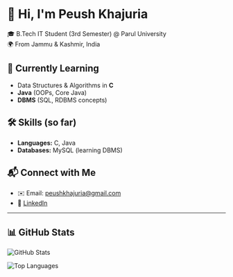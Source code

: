 # 👋 Hi, I'm Peush Khajuria  

🎓 B.Tech IT Student (3rd Semester) @ Parul University  
🌍 From Jammu & Kashmir, India  

## 🚀 Currently Learning
- Data Structures & Algorithms in **C**
- **Java** (OOPs, Core Java)
- **DBMS** (SQL, RDBMS concepts)

## 🛠️ Skills (so far)
- **Languages:** C, Java  
- **Databases:** MySQL (learning DBMS)  

## 📬 Connect with Me
- ✉️ Email: peushkhajuria@gmail.com  
- 💼 [LinkedIn](https://www.linkedin.com/in/peush-khajuria)  

---

## 📊 GitHub Stats
![GitHub Stats](https://github-readme-stats.vercel.app/api?username=peush007&show_icons=true&theme=radical)

![Top Languages](https://github-readme-stats.vercel.app/api/top-langs/?username=peush007&layout=compact&theme=radical)
